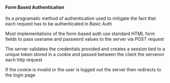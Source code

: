 #### Form Based Authentication

Its a programatic method of authentication used to mitigate the fact that each request has to be authenticated in Basic Auth

Most implementations of the form-based auth use standard HTML form fields to pass userame and password values to the server via POST request

The server validates the credentials provided and creates a session tied to a unique token stored in a cookie and passed between the client the serveron each http request

If the cookie is invalid or the user is logged out the server then redirects to the login page

